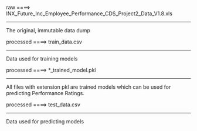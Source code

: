 raw ====> INX_Future_Inc_Employee_Performance_CDS_Project2_Data_V1.8.xls
************************************************************************
The original, immutable data dump

processed ====> train_data.csv
******************************
Data used for training models

processed ====> *_trained_model.pkl
***********************************
All files with extension pkl are trained models which can be used for predicting Performance Ratings.

processed ====> test_data.csv
*****************************
Data used for predicting models
